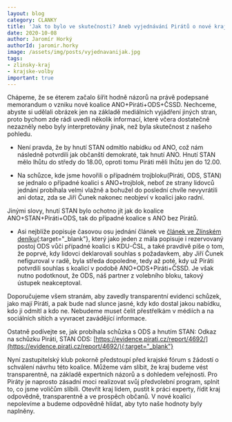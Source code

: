 ```yaml
---
layout: blog
category: CLANKY
title: 'Jak to bylo ve skutečnosti? Aneb vyjednávání Pirátů o nové krajské koalici'
date: 2020-10-08
author: Jaromír Horký
authorId: jaromir.horky
image: /assets/img/posts/vyjednavanijak.jpg
tags: 
- zlinsky-kraj
- krajske-volby
important: true
---
```

Chápeme, že se éterem začalo šířit hodně názorů na právě podepsané memorandum o vzniku nové koalice ANO+Piráti+ODS+ČSSD. Nechceme, abyste si udělali obrázek jen na základě mediálních vyjádření jiných stran, proto bychom zde rádi uvedli několik informací, které včera dostatečně nezazněly nebo byly interpretovány jinak, než byla skutečnost z našeho pohledu.

*  Není pravda, že by hnutí STAN odmítlo nabídku od ANO, což nám následně potvrdili jak občanští demokraté, tak hnutí ANO. Hnutí STAN mělo lhůtu do středy do 18.00, oproti tomu Piráti měli lhůtu jen do 12.00. 

*  Na schůzce, kde jsme hovořili o případném trojbloku(Piráti, ODS, STAN) se jednalo o případné koalici s ANO+trojblok, neboť ze strany lidovců jednání probíhala velmi vlažně a bohužel do poslední chvíle nevyvrátili ani dotaz, zda se Jiří Čunek nakonec neobjeví v koalici jako radní. 

Jinými slovy, hnutí STAN bylo ochotno jít jak do koalice ANO+STAN+Piráti+ODS, tak do případné koalice s ANO bez Pirátů. 

*  Asi nejblíže popisuje časovou osu jednání článek ve [článek ve Zlínském deníku](https://zlinsky.denik.cz/zpravy_region/ano-pirati-ods-a-cssd-nova-koalice-ve-zlinskem-kraji-je-na-spadnuti-20201007.html){:target="_blank"}, který jako jeden z mála popisuje i rezervovaný postoj ODS vůči případné koalici s KDU-ČSL,  a také pravdivě píše o tom, že poprvé, kdy lidovci deklarovali souhlas s požadavkem, aby Jiří Čunek nefiguroval v radě, byla středa dopoledne, tedy až poté, kdy už Piráti potvrdili souhlas s koalicí v podobě ANO+ODS+Piráti+ČSSD. Je však nutno podotknout, že ODS, náš partner z volebního bloku, takový ústupek neakceptoval.

Doporučujeme všem stranám, aby zavedly transparentní evidenci schůzek, jako mají Piráti, a pak bude nad slunce jasné, kdy kdo dostal jakou nabídku, kdo ji odmítl a kdo ne. Nebudeme muset čelit přestřelkám v médiích a na sociálních sítích a vyvracet zavádějící informace. 

Ostatně podívejte se, jak probíhala schůzka s ODS a hnutím STAN: Odkaz na schůzku Piráti, STAN ODS: [https://evidence.pirati.cz/report/4692/](https://evidence.pirati.cz/report/4692/){:target="_blank"}

Nyní zastupitelský klub pokorně předstoupí před krajské fórum s žádostí o schválení návrhu této koalice. Můžeme vám slíbit, že kraj budeme vést transparentně, na základě expertních názorů a s dohledem veřejnosti. Pro Piráty je naprosto zásadní moci realizovat svůj předvolební program, splnit to, co jsme voličům slíbili. Otevřít kraj lidem, pustit k práci experty, řídit kraj odpovědně, transparentně a ve prospěch občanů. V nové koalici nepolevíme a budeme odpovědně hlídat, aby tyto naše hodnoty byly naplněny.

